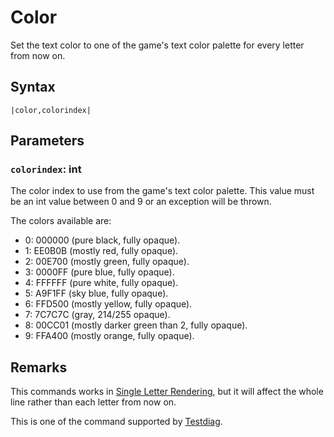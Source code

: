 # Color

Set the text color to one of the game's text color palette for every letter from now on.

## Syntax

````
|color,colorindex|
````

## Parameters

### `colorindex`:  int

The color index to use from the game's text color palette. This value must be an int value between 0 and 9 or an exception will be thrown.

The colors available are:

* 0: 000000 (pure black, fully opaque).
* 1: EE0B0B (mostly red, fully opaque).
* 2: 00E700 (mostly green, fully opaque).
* 3: 0000FF (pure blue, fully opaque).
* 4: FFFFFF (pure white, fully opaque).
* 5: A9F1FF (sky blue, fully opaque).
* 6: FFD500 (mostly yellow, fully opaque).
* 7: 7C7C7C (gray, 214/255 opaque).
* 8: 00CC01 (mostly darker green than 2, fully opaque).
* 9: FFA400 (mostly orange, fully opaque).

## Remarks

This commands works in [Single Letter Rendering](../../Letter%20Rendering%20Methods/Single%20Letter%20Rendering.md), but it will affect the whole line rather than each letter from now on.

This is one of the command supported by [Testdiag](Testdiag.md).
